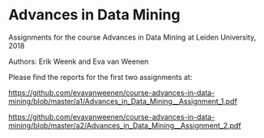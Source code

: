 # Advances in Data Mining

Assignments for the course Advances in Data Mining at Leiden University, 2018

Authors: Erik Weenk and Eva van Weenen

Please find the reports for the first two assignments at:

https://github.com/evavanweenen/course-advances-in-data-mining/blob/master/a1/Advances_in_Data_Mining__Assignment_1.pdf

https://github.com/evavanweenen/course-advances-in-data-mining/blob/master/a2/Advances_in_Data_Mining__Assignment_2.pdf
